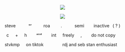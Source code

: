 <p align="center" width="100%"> <img src="https://komarev.com/ghpvc/?username=callthedoctor&label=rdj&color=140f06">

<p align="center" width="100%">
    <img src="https://i.postimg.cc/SxjR6yps/IMG-5119.gif">
    
</p>

<p align="center"> 
steve   ⠀ᵒʳ  ⠀roa ⠀⠀⠀.⠀⠀⠀⠀semi⠀⠀⠀inactive⠀( ? )
<p align="center"> 
⠀c⠀⠀+⠀⠀h⠀⠀⠀ᵃⁿᵈ⠀⠀⠀int⠀⠀freely⠀⠀,⠀⠀⠀do not copy⠀⠀
<p align="center"> 
stvkmp⠀⠀on tiktok⠀⠀⠀⠀⠀⠀rdj and seb stan enthusiast⠀
</p>

